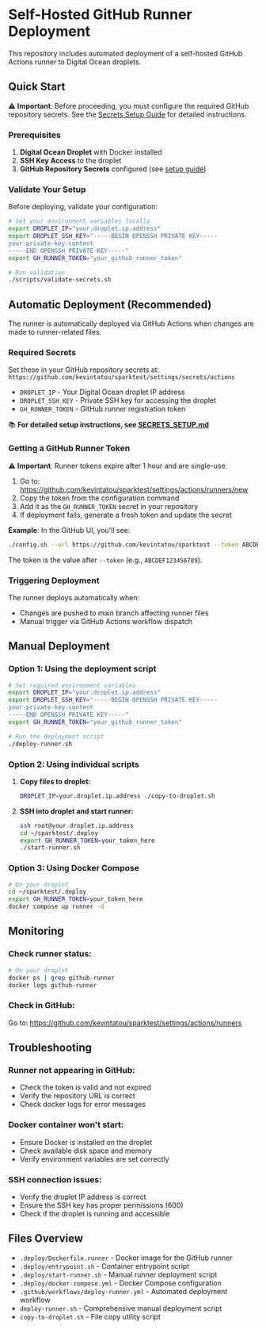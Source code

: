 # Self-Hosted GitHub Runner Deployment

This repository includes automated deployment of a self-hosted GitHub Actions runner to Digital Ocean droplets.

## Quick Start

⚠️ **Important**: Before proceeding, you must configure the required GitHub repository secrets. See the [Secrets Setup Guide](SECRETS_SETUP.md) for detailed instructions.

### Prerequisites

1. **Digital Ocean Droplet** with Docker installed
2. **SSH Key Access** to the droplet  
3. **GitHub Repository Secrets** configured (see [setup guide](SECRETS_SETUP.md))

### Validate Your Setup

Before deploying, validate your configuration:

```bash
# Set your environment variables locally
export DROPLET_IP="your.droplet.ip.address"
export DROPLET_SSH_KEY="-----BEGIN OPENSSH PRIVATE KEY-----
your-private-key-content
-----END OPENSSH PRIVATE KEY-----"
export GH_RUNNER_TOKEN="your_github_runner_token"

# Run validation
./scripts/validate-secrets.sh
```

## Automatic Deployment (Recommended)

The runner is automatically deployed via GitHub Actions when changes are made to runner-related files.

### Required Secrets

Set these in your GitHub repository secrets at: `https://github.com/kevintatou/sparktest/settings/secrets/actions`

- `DROPLET_IP` - Your Digital Ocean droplet IP address
- `DROPLET_SSH_KEY` - Private SSH key for accessing the droplet
- `GH_RUNNER_TOKEN` - GitHub runner registration token

📚 **For detailed setup instructions, see [SECRETS_SETUP.md](SECRETS_SETUP.md)**

### Getting a GitHub Runner Token

⚠️ **Important**: Runner tokens expire after 1 hour and are single-use.

1. Go to: https://github.com/kevintatou/sparktest/settings/actions/runners/new
2. Copy the token from the configuration command
3. Add it as the `GH_RUNNER_TOKEN` secret in your repository
4. If deployment fails, generate a fresh token and update the secret

**Example**: In the GitHub UI, you'll see:
```bash
./config.sh --url https://github.com/kevintatou/sparktest --token ABCDEF123456789
```
The token is the value after `--token` (e.g., `ABCDEF123456789`).

### Triggering Deployment

The runner deploys automatically when:

- Changes are pushed to main branch affecting runner files
- Manual trigger via GitHub Actions workflow dispatch

## Manual Deployment

### Option 1: Using the deployment script

```bash
# Set required environment variables
export DROPLET_IP="your.droplet.ip.address"
export DROPLET_SSH_KEY="-----BEGIN OPENSSH PRIVATE KEY-----
your-private-key-content
-----END OPENSSH PRIVATE KEY-----"
export GH_RUNNER_TOKEN="your_github_runner_token"

# Run the deployment script
./deploy-runner.sh
```

### Option 2: Using individual scripts

1. **Copy files to droplet:**

   ```bash
   DROPLET_IP=your.droplet.ip.address ./copy-to-droplet.sh
   ```

2. **SSH into droplet and start runner:**
   ```bash
   ssh root@your.droplet.ip.address
   cd ~/sparktest/.deploy
   export GH_RUNNER_TOKEN=your_token_here
   ./start-runner.sh
   ```

### Option 3: Using Docker Compose

```bash
# On your droplet
cd ~/sparktest/.deploy
export GH_RUNNER_TOKEN=your_token_here
docker compose up runner -d
```

## Monitoring

### Check runner status:

```bash
# On your droplet
docker ps | grep github-runner
docker logs github-runner
```

### Check in GitHub:

Go to: https://github.com/kevintatou/sparktest/settings/actions/runners

## Troubleshooting

### Runner not appearing in GitHub:

- Check the token is valid and not expired
- Verify the repository URL is correct
- Check docker logs for error messages

### Docker container won't start:

- Ensure Docker is installed on the droplet
- Check available disk space and memory
- Verify environment variables are set correctly

### SSH connection issues:

- Verify the droplet IP address is correct
- Ensure the SSH key has proper permissions (600)
- Check if the droplet is running and accessible

## Files Overview

- `.deploy/Dockerfile.runner` - Docker image for the GitHub runner
- `.deploy/entrypoint.sh` - Container entrypoint script
- `.deploy/start-runner.sh` - Manual runner deployment script
- `.deploy/docker-compose.yml` - Docker Compose configuration
- `.github/workflows/deploy-runner.yml` - Automated deployment workflow
- `deploy-runner.sh` - Comprehensive manual deployment script
- `copy-to-droplet.sh` - File copy utility script
